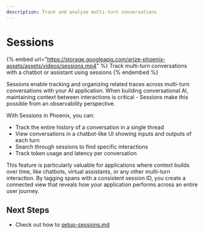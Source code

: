 ```yaml
---
description: Track and analyze multi-turn conversations
---
```


# Sessions

{% embed url="https://storage.googleapis.com/arize-phoenix-assets/assets/videos/sessions.mp4" %}
Track multi-turn conversations with a chatbot or assistant using sessions
{% endembed %}



Sessions enable tracking and organizing related traces across multi-turn conversations with your AI application. When building conversational AI, maintaining context between interactions is critical - Sessions make this possible from an observability perspective.

With Sessions in Phoenix, you can:

* Track the entire history of a conversation in a single thread
* View conversations in a chatbot-like UI showing inputs and outputs of each turn
* Search through sessions to find specific interactions
* Track token usage and latency per conversation

This feature is particularly valuable for applications where context builds over time, like chatbots, virtual assistants, or any other multi-turn interaction. By tagging spans with a consistent session ID, you create a connected view that reveals how your application performs across an entire user journey.

## Next Steps

* Check out how to [setup-sessions.md](../how-to-tracing/setup-tracing/setup-sessions.md "mention")

